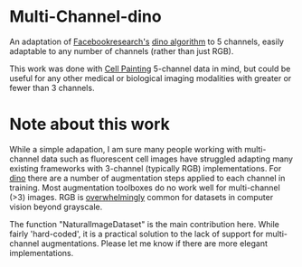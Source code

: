 # Multi-Channel-dino

An adaptation of [Facebookresearch's](https://github.com/facebookresearch) [dino algorithm](https://github.com/facebookresearch/dino) to 5 channels, easily adaptable to any number of channels (rather than just RGB).

This work was done with [Cell Painting](https://www.nature.com/articles/nprot.2016.105) 5-channel data in mind, but could be useful for any other medical or biological imaging modalities with greater or fewer than 3 channels.

# Note about this work

While a simple adapation, I am sure many people working with multi-channel data such as fluorescent cell images have struggled adapting many existing frameworks with 3-channel (typically RGB) implementations. For [dino](https://arxiv.org/abs/2104.14294) there are a number of augmentation steps applied to each channel in training. Most augmentation toolboxes do no work well for multi-channel (>3) images. RGB is [overwhelmingly](https://image-net.org/) common for datasets in computer vision beyond grayscale.

The function "NaturalImageDataset" is the main contribution here. While fairly 'hard-coded', it is a practical solution to the lack of support for multi-channel augmentations. Please let me know if there are more elegant implementations.
